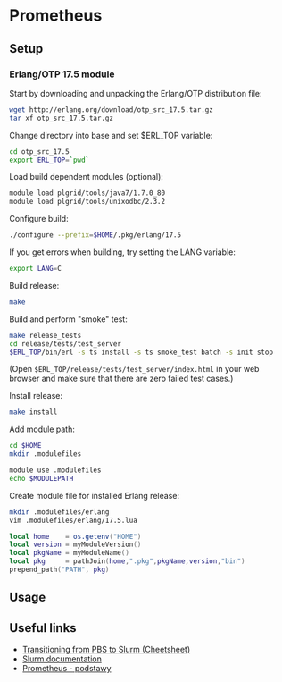 # Prometheus

## Setup

### Erlang/OTP 17.5 module

Start by downloading and unpacking the Erlang/OTP distribution file:

```bash
wget http://erlang.org/download/otp_src_17.5.tar.gz
tar xf otp_src_17.5.tar.gz
```

Change directory into base and set $ERL_TOP variable:

```bash
cd otp_src_17.5
export ERL_TOP=`pwd`
```

Load build dependent modules (optional):

```bash
module load plgrid/tools/java7/1.7.0_80
module load plgrid/tools/unixodbc/2.3.2
```

Configure build:

```bash
./configure --prefix=$HOME/.pkg/erlang/17.5
```

If you get errors when building, try setting the LANG variable:

```bash
export LANG=C
```

Build release:

```bash
make
```

Build and perform "smoke" test:

```bash
make release_tests
cd release/tests/test_server
$ERL_TOP/bin/erl -s ts install -s ts smoke_test batch -s init stop
```

(Open `$ERL_TOP/release/tests/test_server/index.html` in your web browser and make sure that there are zero failed test cases.)

Install release:

```bash
make install
```

Add module path:

```bash
cd $HOME
mkdir .modulefiles

module use .modulefiles
echo $MODULEPATH
```

Create module file for installed Erlang release:

```bash
mkdir .modulefiles/erlang
vim .modulefiles/erlang/17.5.lua
```

```lua
local home    = os.getenv("HOME")
local version = myModuleVersion()
local pkgName = myModuleName()
local pkg     = pathJoin(home,".pkg",pkgName,version,"bin")
prepend_path("PATH", pkg)
```

## Usage

## Useful links

* [Transitioning from PBS to Slurm (Cheetsheet)](https://slurm.schedmd.com/rosetta.pdf)
* [Slurm documentation](http://slurm.schedmd.com/documentation.html)
* [Prometheus - podstawy](https://kdm.cyfronet.pl/portal/Prometheus:Podstawy)

